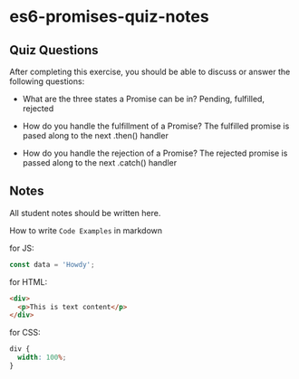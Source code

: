 # es6-promises-quiz-notes

## Quiz Questions

After completing this exercise, you should be able to discuss or answer the following questions:

- What are the three states a Promise can be in?
  Pending, fulfilled, rejected

- How do you handle the fulfillment of a Promise?
  The fulfilled promise is pased along to the next .then() handler

- How do you handle the rejection of a Promise?
  The rejected promise is passed along to the next .catch() handler

## Notes

All student notes should be written here.

How to write `Code Examples` in markdown

for JS:

```javascript
const data = 'Howdy';
```

for HTML:

```html
<div>
  <p>This is text content</p>
</div>
```

for CSS:

```css
div {
  width: 100%;
}
```
